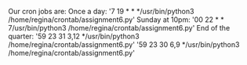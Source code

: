 Our cron jobs are:
Once a day: '7 19 * * */usr/bin/python3 /home/regina/crontab/assignment6.py'
Sunday at 10pm: '00 22 * * 7/usr/bin/python3 /home/regina/crontab/assignment6.py'
End of the quarter: 
'59 23 31 3,12 */usr/bin/python3 /home/regina/crontab/assignment6.py'
'59 23 30 6,9 */usr/bin/python3 /home/regina/crontab/assignment6.py'
